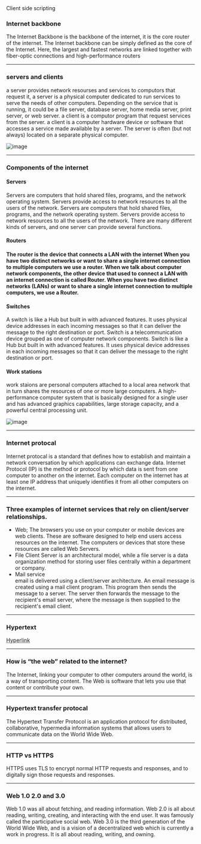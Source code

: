 <!DOCTYPE html>
<html>
<head>
Client side scripting
</head>
<body>

<h3>Internet backbone</h3>
<p>The Internet Backbone is the backbone of the internet, it is the core router of the internet. The Internet backbone can be simply defined as the core of the Internet. Here, the largest and fastest networks are linked together with fiber-optic connections and high-performance routers</p>

---

<h3>servers and clients</h3>
<p>a server provides network resourses and services to computors that request it, a server is a physical computer dedicated to run services to serve the needs of other computers. Depending on the service that is running, it could be a file server, database server, home media server, print server, or web server. a client is a computor program that request services from the server. a client is a computer hardware device or software that accesses a service made available by a server. The server is often (but not always) located on a separate physical computer.

  ![image](https://user-images.githubusercontent.com/113943949/212420841-ee4e9090-8e06-4203-9d0a-3c9cb1d00498.png)

  
</p>

---

<h3>Components of the internet</h3>
<h4>Servers</h4>
<p>Servers are computers that hold shared files, programs, and the network operating system. Servers provide access to network resources to all the users of the network. Servers are computers that hold shared files, programs, and the network operating system. Servers provide access to network resources to all the users of the network. There are many different kinds of servers, and one server can provide several functions.</p>
<h4>Routers<h4>
<p>The router is the device that connects a LAN with the internet When you have two distinct networks or want to share a single internet connection to multiple computers we use a router. When we talk about computer network components, the other device that used to connect a LAN with an internet connection is called Router. When you have two distinct networks (LANs) or want to share a single internet connection to multiple computers, we use a Router.</p>
<h4>Switches</h4>
<p>A switch is like a Hub but built in with advanced features. It uses physical device addresses in each incoming messages so that it can deliver the message to the right destination or port. Switch is a telecommunication device grouped as one of computer network components. Switch is like a Hub but built in with advanced features. It uses physical device addresses in each incoming messages so that it can deliver the message to the right destination or port.</p>
<h4>Work stations</h4>
<p>work staions are personal computers attached to a local area network that in turn shares the resources of one or more large computers. A high-performance computer system that is basically designed for a single user and has advanced graphics capabilities, large storage capacity, and a powerful central processing unit.</p>

  ![image](https://user-images.githubusercontent.com/113943949/212422183-cdcb807f-9a63-42a2-a534-d09642c0040b.png)
  
---

<h3>Internet protocal</h3>
<p>Internet protocal is a standard that defines how to establish and maintain a network conversation by which applications can exchange data. Internet Protocol (IP) is the method or protocol by which data is sent from one computer to another on the internet. Each computer on the internet has at least one IP address that uniquely identifies it from all other computers on the internet.</p>

---
  
<h3>Three examples of internet services that rely on client/server relationships.</h3>
  
- Web;
  The browsers you use on your computer or mobile devices are web clients. These are software designed to help end users access resources on the internet. The computers or devices that store these resources are called Web Servers.
- File
  Client Server is an architectural model, while a file server is a data organization method for storing user files centrally within a department or company.
- Mail service  
  email is delivered using a client/server architecture. An email message is created using a mail client program. This program then sends the message to a server. The server then forwards the message to the recipient's email server, where the message is then supplied to the recipient's email client.
---
  
<h3>Hypertext</h3>
<abbr title=https://en.wikipedia.org/wiki/Hyperlink#:~:text=In%20computing%2C%20a%20hyperlink%2C%20or,Hypertext%20is%20text%20with%20hyperlinks>Hyperlink</abbr>

  ---

<h3>How is “the web” related to the internet?</h3>
<p>The Internet, linking your computer to other computers around the world, is a way of transporting content. The Web is software that lets you use that content or contribute your own. </p>

---

<h3>Hypertext transfer protocal</h3>
<p>The Hypertext Transfer Protocol is an application protocol for distributed, collaborative, hypermedia information systems that allows users to communicate data on the World Wide Web.<p>

---

<h3>HTTP vs HTTPS</h3>
<p>HTTPS uses TLS to encrypt normal HTTP requests and responses, and to digitally sign those requests and responses.</p>

---


<h3>Web 1.0 2.0 and 3.0</h3>
Web 1.0 was all about fetching, and reading information. Web 2.0 is all about reading, writing, creating, and interacting with the end user. It was famously called the participative social web. Web 3.0 is the third generation of the World Wide Web, and is a vision of a decentralized web which is currently a work in progress. It is all about reading, writing, and owning.



</body>
</html>
